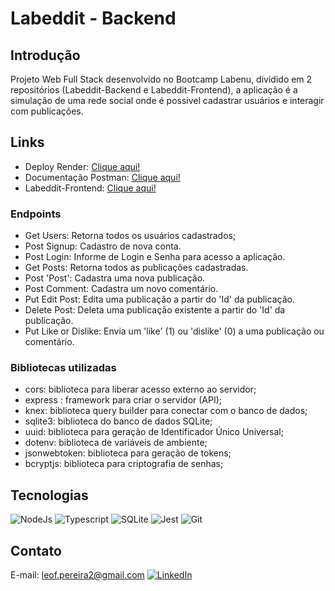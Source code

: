 # Labeddit - Backend

## Introdução

Projeto Web Full Stack desenvolvido no Bootcamp Labenu, dividido em 2 repositórios (Labeddit-Backend e Labeddit-Frontend), a aplicação é a simulação de uma rede social onde é possivel cadastrar usuários e interagir com publicações.

## Links

 - Deploy Render: [Clique aqui!](https://labeddit-backend-bsxm.onrender.com)
 - Documentação Postman: [Clique aqui!](https://documenter.getpostman.com/view/24461172/2s93XzvhBw)
 - Labeddit-Frontend: [Clique aqui!](https://github.com/Nana-shi/Labeddit-Frontend)

### Endpoints
- Get Users: Retorna todos os usuários cadastrados;
- Post Signup: Cadastro de nova conta.
- Post Login: Informe de Login e Senha para acesso a aplicação.
- Get Posts: Retorna todos as publicações cadastradas.
- Post 'Post': Cadastra uma nova publicação.
- Post Comment: Cadastra um novo comentário.
- Put Edit Post: Edita uma publicação a partir do 'Id' da publicação.
- Delete Post: Deleta uma publicação existente a partir do 'Id' da publicação.
- Put Like or Dislike: Envia um 'like' (1) ou 'dislike' (0) a uma publicação ou comentário.

### Bibliotecas utilizadas
- cors: biblioteca para liberar acesso externo ao servidor;
- express : framework para criar o servidor (API);
- knex: biblioteca query builder para conectar com o banco de dados;
- sqlite3: biblioteca do banco de dados SQLite;
- uuid: biblioteca para geração de Identificador Único Universal;
- dotenv: biblioteca de variáveis de ambiente;
- jsonwebtoken: biblioteca para geração de tokens;
- bcryptjs: biblioteca para criptografia de senhas;

## Tecnologias

![NodeJs](https://img.shields.io/badge/Node.js-43853D?style=for-the-badge&logo=node.js&logoColor=white)
![Typescript](https://img.shields.io/badge/TypeScript-007ACC?style=for-the-badge&logo=typescript&logoColor=white)
![SQLite](https://img.shields.io/badge/SQLite-07405E?style=for-the-badge&logo=sqlite&logoColor=white)
![Jest](https://img.shields.io/badge/Jest-323330?style=for-the-badge&logo=Jest&logoColor=white)
![Git](https://img.shields.io/badge/GIT-E44C30?style=for-the-badge&logo=git&logoColor=white)

## Contato

E-mail: leof.pereira2@gmail.com
[![LinkedIn](https://img.shields.io/badge/LinkedIn-0077B5?style=for-the-badge&logo=linkedin&logoColor=white)](https://www.linkedin.com/in/leonardo-f-pereira-632647264/)